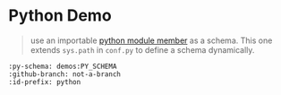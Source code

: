 # Python Demo

> use an importable [python module member](../use/advanced.md#python) as a schema. This
> one extends `sys.path` in `conf.py` to define a schema dynamically.

```{github-pr} deathbeds/urljsf
:py-schema: demos:PY_SCHEMA
:github-branch: not-a-branch
:id-prefix: python
```
